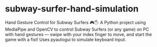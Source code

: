# subway-surfer-hand-simulation
Hand Gesture Control for Subway Surfers 🎮🖐️  A Python project using MediaPipe and OpenCV to control Subway Surfers (or any game) on PC with hand gestures — swipe with your index finger to move, and start the game with a fist! Uses pyautogui to simulate keyboard input.
